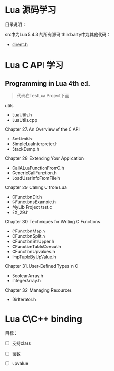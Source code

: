 # Lua 源码学习

目录说明：

src中为Lua 5.4.3 的所有源码
thirdparty中为其他代码：
- [dirent.h](https://github.com/tronkko/dirent)

# Lua C API 学习

## Programming in Lua 4th ed.

> 代码在TestLua Project下面

utils

- LuaUtils.h
- LuaUtils.cpp

Chapter 27. An Overview of the C API

- SetLimit.h
- SimpleLuaInterpreter.h
- StackDump.h

Chapter 28. Extending Your Application

- CallALuaFunctionFromC.h
- GenericCallFunction.h
- LoadUserInfoFromFile.h

Chapter 29. Calling C from Lua

- CFunctionDir.h
- CFunctionsExample.h
- MyLib Project test.c
- EX_29.h

Chapter 30. Techniques for Writing C Functions

- CFunctionMap.h
- CFunctionSplit.h
- CFunctionStrUpper.h
- CFunctionTableConcat.h
- CFunctionUpvalues.h
- ImpTupleByUpValue.h

Chapter 31.  User-Defined Types in C

- BooleanArray.h
- IntegerArray.h

Chapter 32. Managing Resources

- DirIterator.h

# Lua C\C++ binding


目标：

- [ ] 支持class
- [ ] 函数
- [ ] upvalue

